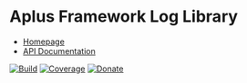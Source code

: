 # Aplus Framework Log Library

- [Homepage](https://aplus-framework.com/docs/log)
- [API Documentation](https://aplus-framework.gitlab.io/libraries/log/docs/)

[![Build](https://gitlab.com/aplus-framework/libraries/log/badges/master/pipeline.svg)](https://gitlab.com/aplus-framework/libraries/log/-/jobs)
[![Coverage](https://gitlab.com/aplus-framework/libraries/log/badges/master/coverage.svg?job=test:php)](https://aplus-framework.gitlab.io/libraries/log/coverage/)
[![Donate](https://img.shields.io/badge/Donate-PayPal-blue.svg)](https://www.paypal.com/cgi-bin/webscr?cmd=_s-xclick&hosted_button_id=NGBNW5PY4VSJ4)
